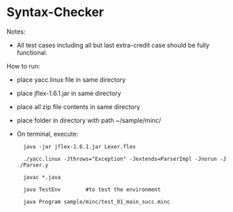 # Syntax-Checker


Notes:
    
- All test cases including all but last extra-credit case should be fully functional.

How to run:
- place yacc.linux file in same directory
- place jflex-1.6.1.jar in same directory
- place all zip file contents in same directory
- place folder in directory with path ~/sample/minc/ <PLACE MINC FILES HERE>
- On terminal, execute:
    
        java -jar jflex-1.6.1.jar Lexer.flex
    
        ./yacc.linux -Jthrows="Exception" -Jextends=ParserImpl -Jnorun -J ./Parser.y
        
        javac *.java
        
        java TestEnv        #to test the environment
        
        java Program sample/minc/test_01_main_succ.minc

